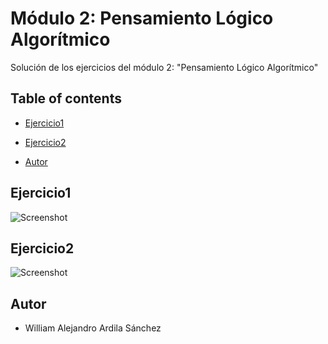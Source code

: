 # Módulo 2: Pensamiento Lógico Algorítmico

Solución de los ejercicios del módulo 2: "Pensamiento Lógico Algorítmico"

## Table of contents

- [Ejercicio1](#Ejercicio1)

- [Ejercicio2](#Ejercicio2)

- [Autor](#autor)

## Ejercicio1

![](https://i.imgur.com/AEYJoBl.png "Screenshot")

## Ejercicio2

![](https://i.imgur.com/AEYJoBl.png "Screenshot")

## Autor

- William Alejandro Ardila Sánchez